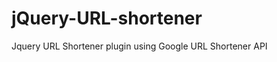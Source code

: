 jQuery-URL-shortener
====================

Jquery URL Shortener plugin using Google URL Shortener API
